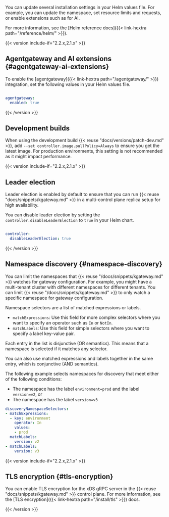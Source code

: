 You can update several installation settings in your Helm values file. For example, you can update the namespace, set resource limits and requests, or enable extensions such as for AI.

For more information, see the [Helm reference docs]({{< link-hextra path="/reference/helm/" >}}).

{{< version include-if="2.2.x,2.1.x" >}}

## Agentgateway and AI extensions {#agentgateway-ai-extensions}

To enable the [agentgateway]({{< link-hextra path="/agentgateway/" >}}) integration, set the following values in your Helm values file.

```yaml

agentgateway:
  enabled: true
```

{{< /version >}}

## Development builds

When using the development build {{< reuse "docs/versions/patch-dev.md" >}}, add `--set controller.image.pullPolicy=Always` to ensure you get the latest image. For production environments, this setting is not recommended as it might impact performance.

{{< version include-if="2.2.x,2.1.x" >}}

## Leader election

Leader election is enabled by default to ensure that you can run {{< reuse "docs/snippets/kgateway.md" >}} in a multi-control plane replica setup for high availability. 

You can disable leader election by setting the `controller.disableLeaderElection` to `true` in your Helm chart. 

```yaml

controller:
  disableLeaderElection: true
```

{{< /version >}}

## Namespace discovery {#namespace-discovery}

You can limit the namespaces that {{< reuse "/docs/snippets/kgateway.md" >}} watches for gateway configuration. For example, you might have a multi-tenant cluster with different namespaces for different tenants. You can limit {{< reuse "/docs/snippets/kgateway.md" >}} to only watch a specific namespace for gateway configuration.

Namespace selectors are a list of matched expressions or labels.

* `matchExpressions`: Use this field for more complex selectors where you want to specify an operator such as `In` or `NotIn`.
* `matchLabels`: Use this field for simple selectors where you want to specify a label key-value pair.

Each entry in the list is disjunctive (OR semantics). This means that a namespace is selected if it matches any selector.

You can also use matched expressions and labels together in the same entry, which is conjunctive (AND semantics).

The following example selects namespaces for discovery that meet either of the following conditions:

* The namespace has the label `environment=prod` and the label `version=v2`, or
* The namespace has the label `version=v3`

```yaml
discoveryNamespaceSelectors:
- matchExpressions:
  - key: environment
    operator: In
    values:
    - prod
  matchLabels:
    version: v2
- matchLabels:
    version: v3
```

{{< version include-if="2.2.x,2.1.x" >}}

## TLS encryption {#tls-encryption}

You can enable TLS encryption for the xDS gRPC server in the {{< reuse "docs/snippets/kgateway.md" >}} control plane. For more information, see the [TLS encryption]({{< link-hextra path="/install/tls" >}}) docs.

{{< /version >}}
